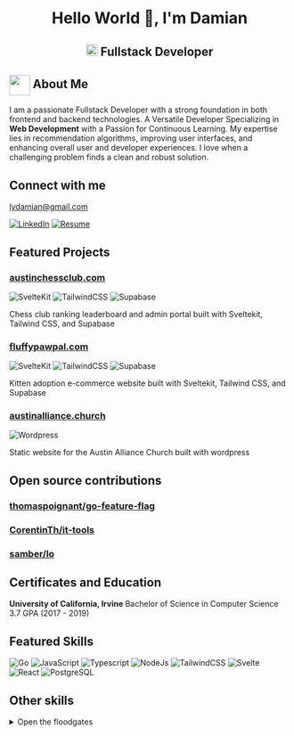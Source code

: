 <h1 align="center">Hello World 👋, I'm Damian</h2>
<h2 align="center">
  <img src="https://komarev.com/ghpvc/?username=lydamian&style=for-the-badge" alt="Profile Views" style="height:21px;">
Fullstack Developer
</h2>

## <img align ='center' src="https://i.giphy.com/media/v1.Y2lkPTc5MGI3NjExdjh2dDM4bDhyYzM5NmppaHJ6dG56Mmh3bTkyanFkdWRvZ3R1cGoycSZlcD12MV9pbnRlcm5hbF9naWZfYnlfaWQmY3Q9ZQ/LOnt6uqjD9OexmQJRB/giphy.gif" width="37" /> About Me

I am a passionate Fullstack Developer with a strong foundation in both frontend and backend technologies. A Versatile Developer Specializing in <strong>Web Development</strong> with a Passion for Continuous Learning. My expertise lies in recommendation algorithms, improving user interfaces, and enhancing overall user and developer experiences. I love when a challenging problem finds a clean and robust solution.

## Connect with me

<lydamian@gmail.com>

<!-- <[LinkedIn](https://www.linkedin.com/in/lydamian) -->
[![LinkedIn](https://img.shields.io/badge/LinkedIn-0077B5?style=for-the-badge&logo=linkedin&logoColor=white)](https://www.linkedin.com/in/lydamian)
[![Resume](https://img.shields.io/badge/Resume-205E99?style=for-the-badge&logo=resume&logoColor=white)](https://github.com/lydamian/lydamian/blob/main/resume.png)

## Featured Projects

### [austinchessclub.com](https://austinchessclub.com)

![SvelteKit](https://img.shields.io/badge/SvelteKit-%23f1413d.svg?logo=svelte&style=for-the-badge&logoColor=white)
![TailwindCSS](https://img.shields.io/badge/tailwindcss-%2338B2AC.svg?style=for-the-badge&logo=tailwind-css&logoColor=white)
![Supabase](https://shields.io/badge/supabase-black?logo=supabase&style=for-the-badge)

Chess club ranking leaderboard and admin portal built with Sveltekit, Tailwind CSS, and Supabase

### [fluffypawpal.com](https://fluffypawpal.com)

![SvelteKit](https://img.shields.io/badge/SvelteKit-%23f1413d.svg?logo=svelte&style=for-the-badge&logoColor=white)
![TailwindCSS](https://img.shields.io/badge/tailwindcss-%2338B2AC.svg?style=for-the-badge&logo=tailwind-css&logoColor=white)
![Supabase](https://shields.io/badge/supabase-black?logo=supabase&style=for-the-badge)

Kitten adoption e-commerce website built with Sveltekit, Tailwind CSS, and Supabase

### [austinalliance.church](https://austinalliance.church)

![Wordpress](https://img.shields.io/badge/WordPress-%2321759B.svg?logo=wordpress&style=for-the-badge&logoColor=white)

Static website for the Austin Alliance Church built with wordpress

## Open source contributions

### [thomaspoignant/go-feature-flag](https://github.com/thomaspoignant/go-feature-flag)
### [CorentinTh/it-tools](https://github.com/CorentinTh/it-toolsgo-feature-flag)
### [samber/lo](https://github.com/samber/lo)

## Certificates and Education

  **University of California, Irvine** Bachelor of Science in Computer Science 3.7 GPA (2017 - 2019)

## Featured Skills
  ![Go](https://img.shields.io/badge/Go-00ADD8?style=for-the-badge&logo=go&logoColor=white
  )
  ![JavaScript](https://img.shields.io/badge/javascript-%23323330.svg?style=for-the-badge&logo=javascript&logoColor=%23F7DF1E)
  ![Typescript](https://img.shields.io/badge/TypeScript-007ACC?style=for-the-badge&logo=typescript&logoColor=white)
  ![NodeJs](https://img.shields.io/badge/Node.js-43853D?style=for-the-badge&logo=node.js&logoColor=white
  )
  ![TailwindCSS](https://img.shields.io/badge/tailwindcss-%2338B2AC.svg?style=for-the-badge&logo=tailwind-css&logoColor=white)
  ![Svelte](https://img.shields.io/badge/svelte-%23f1413d.svg?style=for-the-badge&logo=svelte&logoColor=white)
  ![React](https://img.shields.io/badge/react-%2320232a.svg?style=for-the-badge&logo=react&logoColor=%2361DAFB)
  ![PostgreSQL](https://img.shields.io/badge/PostgreSQL-316192?style=for-the-badge&logo=postgresql&logoColor=white)

## Other skills
<details>
  <summary>Open the floodgates</summary>

  ![Bash](https://img.shields.io/badge/Bash-4EAA25?logo=gnubash&style=for-the-badge&logoColor=fff)
  ![PHP](https://img.shields.io/badge/PHP-777BB4?style=for-the-badge&logo=php&logoColor=white)
  ![C](https://img.shields.io/badge/c-%2300599C.svg?style=for-the-badge&logo=c&logoColor=white)
  ![C++](https://img.shields.io/badge/c++-%2300599C.svg?style=for-the-badge&logo=c%2B%2B&logoColor=white)  
  ![Java](https://img.shields.io/badge/java-%23ED8B00.svg?style=for-the-badge&logo=java&logoColor=white)
  ![Kotlin](https://img.shields.io/badge/kotlin-%230095D5.svg?style=for-the-badge&logo=kotlin&logoColor=white)
  ![Python](https://img.shields.io/badge/python-3670A0?style=for-the-badge&logo=python&logoColor=ffdd54)
  ![Markdown](https://img.shields.io/badge/markdown-%23000000.svg?style=for-the-badge&logo=markdown&logoColor=white)
  ![CSS3](https://img.shields.io/badge/css3-%231572B6.svg?style=for-the-badge&logo=css3&logoColor=white)
  ![HTML5](https://img.shields.io/badge/html5-%23E34F26.svg?style=for-the-badge&logo=html5&logoColor=white)
  ![Supabase](https://shields.io/badge/supabase-black?logo=supabase&style=for-the-badge)
  ![Vite](https://img.shields.io/badge/Vite-646CFF?style=for-the-badge&logo=vite&logoColor=fff)
  ![SvelteKit](https://img.shields.io/badge/SvelteKit-%23f1413d.svg?logo=svelte&style=for-the-badge&logoColor=white)
  ![Svelte](https://img.shields.io/badge/Svelte-4A4A55?style=for-the-badge&logo=svelte)
  ![Bootstrap](https://img.shields.io/badge/bootstrap-%23563D7C.svg?style=for-the-badge&logo=bootstrap&logoColor=white)
  ![Django](https://img.shields.io/badge/django-%23092E20.svg?style=for-the-badge&logo=django&logoColor=white)
  ![DaisyUI](https://img.shields.io/badge/DaisyUI-5A0EF8?logo=daisyui&style=for-the-badge&logoColor=fff)
  ![ANDROID](https://img.shields.io/badge/android-%2320232a.svg?style=for-the-badge&logo=android&logoColor=%a4c639)
  ![Next JS](https://img.shields.io/badge/Next-black?style=for-the-badge&logo=next.js&logoColor=white)
  ![jQuery](https://img.shields.io/badge/jquery-%230769AD.svg?style=for-the-badge&logo=jquery&logoColor=white)
  ![Express.js](https://img.shields.io/badge/threejs-black?style=for-the-badge&logo=three.js&logoColor=white)
  ![Firebase](https://img.shields.io/badge/firebase-%23039BE5.svg?style=for-the-badge&logo=firebase)
  ![MySQL](https://img.shields.io/badge/mysql-%2300f.svg?style=for-the-badge&logo=mysql&logoColor=white)
  ![MongoDB](https://img.shields.io/badge/MongoDB-%234ea94b.svg?style=for-the-badge&logo=mongodb&logoColor=white)
  ![SQLite](https://img.shields.io/badge/sqlite-%2307405e.svg?style=for-the-badge&logo=sqlite&logoColor=white)
  ![AWS](https://img.shields.io/badge/AWS-%23FF9900.svg?style=for-the-badge&logo=amazon-aws&logoColor=white)
  ![Netlify](https://img.shields.io/badge/netlify-%23000000.svg?style=for-the-badge&logo=netlify&logoColor=#00C7B7)
  ![Heroku](https://img.shields.io/badge/heroku-%23430098.svg?style=for-the-badge&logo=heroku&logoColor=white)
  ![Vercel](https://img.shields.io/badge/vercel-%23000000.svg?style=for-the-badge&logo=vercel&logoColor=white)
  ![Arduino](https://img.shields.io/badge/-Arduino-00979D?style=for-the-badge&logo=Arduino&logoColor=white)
  ![Adobe Lightroom](https://img.shields.io/badge/Adobe%20Lightroom-31A8FF.svg?style=for-the-badge&logo=Adobe%20Lightroom&logoColor=white)
  ![Adobe Photoshop](https://img.shields.io/badge/adobephotoshop-%2331A8FF.svg?style=for-the-badge&logo=adobephotoshop&logoColor=white)
  ![Adobe Premiere Pro](https://img.shields.io/badge/Adobe%20Premiere%20Pro-9999FF.svg?style=for-the-badge&logo=Adobe%20Premiere%20Pro&logoColor=white)
  ![Inkscape](https://img.shields.io/badge/Inkscape-e0e0e0?style=for-the-badge&logo=inkscape&logoColor=080A13)
  ![Adobe InDesign](https://img.shields.io/badge/Adobe%20InDesign-EE3D8F?style=for-the-badge&logo=Adobe%20InDesign&logoColor=white)
  ![Figma](https://img.shields.io/badge/figma-%23F24E1E.svg?style=for-the-badge&logo=figma&logoColor=white)
  ![Notion](https://img.shields.io/badge/Notion-%23000000.svg?style=for-the-badge&logo=notion&logoColor=white)
</details>